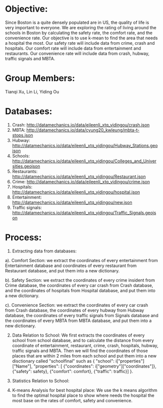 # Objective:
Since Boston is a quite densely populated are in US, the quality of life is very important to everyone. We are exploring the rating of living around the schools in Boston by calculating the safety rate, the comfort rate, and the convenience rate. Our objective is to use k-mean to find the area that needs a hospital the most. Our safety rate will include data from crime, crash and hospitals. Our comfort rate will include data from entertainment and restaurants. Our convenience rate will include data from crash, hubway, traffic signals and MBTA. 

# Group Members:
Tianqi Xu, Lin Li, Yiding Ou

# Databases:
1. Crash: http://datamechanics.io/data/eileenli_xtq_yidingou/crash.json
2. MBTA: http://datamechanics.io/data/cyung20_kwleung/mbta-t-stops.json
3. Hubway: http://datamechanics.io/data/eileenli_xtq_yidingou/Hubway_Stations.geojson
4. Schools: http://datamechanics.io/data/eileenli_xtq_yidingou/Colleges_and_Universities.geojson
5. Restaurants: http://datamechanics.io/data/eileenli_xtq_yidingou/Restaurant.json
6. Crime: http://datamechanics.io/data/eileenli_xtq_yidingou/crime.json
7. Hospitals: http://datamechanics.io/data/eileenli_xtq_yidingou/hospital.json
8. Entertainment: http://datamechanics.io/data/eileenli_xtq_yidingou/new.json
9. Traffic signals: http://datamechanics.io/data/eileenli_xtq_yidingou/Traffic_Signals.geojson


# Process:
1. Extracting data from databases:

a). Comfort Section: we extract the coordinates of every entertainment from Entertainment database and coordinates of every restaurant from Restaurant database, and put them into a new dictionary.

b). Safety Section: we extract the coordinates of every crime insident from Crime database, the coordinates of every car crash from Crash database, and the coordinates of hospitals from Hospital database, and put them into a new dictionary.

c). Convenience Section: we extract the coordinates of every car crash from Crash database, the coordinates of every hubway from Hubway database, the coordinates of every traffic signals from Signals database and the coordinates of every MBTA from MBTA database, and put them into a new dictionary.

2.	Data Relation to School:
We first extracts the coordinates of every school from school database, and to calculate the distance from every coordinate of entertainment, restaurant, crime, crash, hospitals, hubway, traffic signals and MBTA. Then we will find the coordinates of those places that are within 2 miles from each school and put them into a new disctionary called "schoolfinal" such as {
                "school": i["properties"]["Name"],
                "properties": [
                {"coordinates": i["geometry"]["coordinates"]},
                {"safety": safety},
                {"comfort": comfort},
                {"traffic": traffic}]
                }.

3.	Statistics Relation to School:




4. K-means Analysis for best hospital place:
We use the k means algorithm to find the optimal hospital place to show where needs the hospital the most base on the rates of comfort, safety and convenience. 



 
